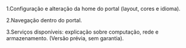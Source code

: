 1.Configuração e alteração da home do portal (layout, cores e idioma).

2.Navegação dentro do portal.

3.Serviços disponíveis: explicação sobre computação, rede e armazenamento. (Versão prévia, sem garantia).

